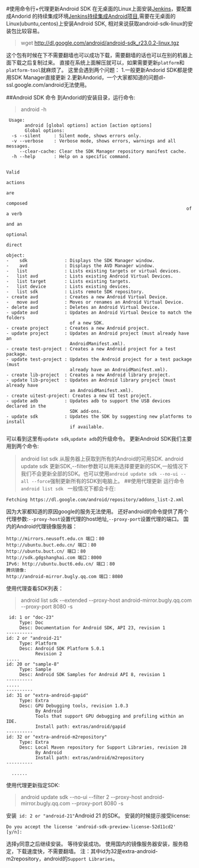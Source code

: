 #使用命令行+代理更新Android SDK
在无桌面的Linux上面安装[Jenkins](https://segmentfault.com/a/1190000004639325)，要配置成Andorid 的持续集成环境[Jenkins持续集成Android项目](https://segmentfault.com/a/1190000004628020),需要在无桌面的Linux(ubuntu,centos)上安装Android SDK,
相对来说获取android-sdk-linux的安装包比较容易。
>wget http://dl.google.com/android/android-sdk_r23.0.2-linux.tgz  

这个包有时候在下不需要翻墙也可以成功下载，需要翻墙的话也可以在别的机器上面下载之后复制过来。
直接在系统上面解压就可以，如果需要更新`platform`和`platform-tool`就麻烦了。
这里会遇到两个问题：
	1.一般更新Andorid SDK都是使用SDK Manager直接更新
	2.更新Andorid，一个大家都知道的问题dl-ssl.google.com/android无法使用。

##Android SDK 命令
到Andorid的安装目录，运行命令:
>android -h

```
 Usage:
       android [global options] action [action options]
       Global options:
  -s --silent     : Silent mode, shows errors only.
  -v --verbose    : Verbose mode, shows errors, warnings and all messages.
     --clear-cache: Clear the SDK Manager repository manifest cache.
  -h --help       : Help on a specific command.

                                                                    Valid
                                                                    actions
                                                                    are
                                                                    composed
                                                                    of a verb
                                                                    and an
                                                                    optional
                                                                    direct
                                                                    object:
-    sdk              : Displays the SDK Manager window.
-    avd              : Displays the AVD Manager window.
-   list              : Lists existing targets or virtual devices.
-   list avd          : Lists existing Android Virtual Devices.
-   list target       : Lists existing targets.
-   list device       : Lists existing devices.
-   list sdk          : Lists remote SDK repository.
- create avd          : Creates a new Android Virtual Device.
-   move avd          : Moves or renames an Android Virtual Device.
- delete avd          : Deletes an Android Virtual Device.
- update avd          : Updates an Android Virtual Device to match the folders
                        of a new SDK.
- create project      : Creates a new Android project.
- update project      : Updates an Android project (must already have an
                        AndroidManifest.xml).
- create test-project : Creates a new Android project for a test package.
- update test-project : Updates the Android project for a test package (must
                        already have an AndroidManifest.xml).
- create lib-project  : Creates a new Android library project.
- update lib-project  : Updates an Android library project (must already have
                        an AndroidManifest.xml).
- create uitest-project: Creates a new UI test project.
- update adb          : Updates adb to support the USB devices declared in the
                        SDK add-ons.
- update sdk          : Updates the SDK by suggesting new platforms to install
                        if available.
```

可以看到这里有`update sdk`,`update adb`的升级命令。
更新Android SDK我们主要用到两个命令:
>android list sdk 
从服务器上获取到所有的Android的可用SDK.
>android update sdk
更新SDK,--filter参数可以用来选择要更新的SDK,一般情况下我们不会更新全部的SDK。也可以使用`android update sdk --no-ui --all --force`强制更新所有的SDK到电脑上。
##使用代理更新
运行命令`android list sdk `
一般情况下都会卡在:
```
Fetching https://dl.google.com/android/repository/addons_list-2.xml
```
因为大家都知道的原因google的服务无法使用。
还好android的命令提供了两个代理参数:`--proxy-host`设置代理的host地址,`--proxy-port`设置代理的端口。
国内的Android代理镜像服务器：
```
http://mirrors.neusoft.edu.cn 端口：80
http://ubuntu.buct.edu.cn/ 端口：80
http://ubuntu.buct.cn/ 端口：80
http://sdk.gdgshanghai.com 端口：8000
IPv6: http://ubuntu.buct6.edu.cn/ 端口：80
腾讯镜像:
http://android-mirror.bugly.qq.com 端口：8080

```
使用代理查看SDK列表：
>android list sdk --extended --proxy-host android-mirror.bugly.qq.com  --proxy-port 8080 -s
```
 id: 1 or "doc-23"
     Type: Doc
     Desc: Documentation for Android SDK, API 23, revision 1
----------
id: 2 or "android-21"
     Type: Platform
     Desc: Android SDK Platform 5.0.1
           Revision 2
.....
id: 20 or "sample-8"
     Type: Sample
     Desc: Android SDK Samples for Android API 8, revision 1
----------
.....
----------
id: 31 or "extra-android-gapid"
     Type: Extra
     Desc: GPU Debugging tools, revision 1.0.3
           By Android
           Tools that support GPU debugging and profiling within an IDE.
           Install path: extras/android/gapid
----------
id: 32 or "extra-android-m2repository"
     Type: Extra
     Desc: Local Maven repository for Support Libraries, revision 28
           By Android
           Install path: extras/android/m2repository
----------

  ......
```

使用代理更新指定SDK:
>android update sdk --no-ui --filter 2 --proxy-host android-mirror.bugly.qq.com  --proxy-port 8080 -s

安装` id: 2 or "android-21"`Android 21 的SDK。
安装的时候提示接受license:
```
Do you accept the license 'android-sdk-preview-license-52d11cd2' [y/n]:
```
选择y同意之后继续安装。
等待安装成功。
使用国内的镜像服务器安装，服务稳定，下载速度快，不需要翻墙。
注：其中id为32是extra-android-m2repository，android的`Support Libraries`。

